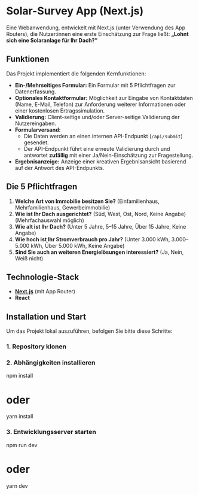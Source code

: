# Solar-Survey App (Next.js)

Eine Webanwendung, entwickelt mit Next.js (unter Verwendung des App Routers), die Nutzer:innen eine erste Einschätzung zur Frage ließt: **„Lohnt sich eine Solaranlage für Ihr Dach?”**

## Funktionen

Das Projekt implementiert die folgenden Kernfunktionen:

* **Ein-/Mehrseitiges Formular:** Ein Formular mit 5 Pflichtfragen zur Datenerfassung.
* **Optionales Kontaktformular:** Möglichkeit zur Eingabe von Kontaktdaten (Name, E-Mail, Telefon) zur Anforderung weiterer Informationen oder einer kostenlosen Ertragssimulation.
* **Validierung:** Client-seitige und/oder Server-seitige Validierung der Nutzereingaben.
* **Formularversand:**
    * Die Daten werden an einen internen API-Endpunkt (`/api/submit`) gesendet.
    * Der API-Endpunkt führt eine erneute Validierung durch und antwortet **zufällig** mit einer Ja/Nein-Einschätzung zur Fragestellung.
* **Ergebnisanzeige:** Anzeige einer kreativen Ergebnisansicht basierend auf der Antwort des API-Endpunkts.

## Die 5 Pflichtfragen

1.  **Welche Art von Immobilie besitzen Sie?** (Einfamilienhaus, Mehrfamilienhaus, Gewerbeimmobilie)
2.  **Wie ist Ihr Dach ausgerichtet?** (Süd, West, Ost, Nord, Keine Angabe) (Mehrfachauswahl möglich)
3.  **Wie alt ist Ihr Dach?** (Unter 5 Jahre, 5–15 Jahre, Über 15 Jahre, Keine Angabe)
4.  **Wie hoch ist Ihr Stromverbrauch pro Jahr?** (Unter 3.000 kWh, 3.000–5.000 kWh, Über 5.000 kWh, Keine Angabe)
5.  **Sind Sie auch an weiteren Energielösungen interessiert?** (Ja, Nein, Weiß nicht)

## Technologie-Stack

* [**Next.js**](https://nextjs.org/) (mit App Router)
* **React**

## Installation und Start

Um das Projekt lokal auszuführen, befolgen Sie bitte diese Schritte:

### 1. Repository klonen

### 2. Abhängigkeiten installieren
npm install
# oder
yarn install

### 3. Entwicklungsserver starten
npm run dev
# oder
yarn dev
